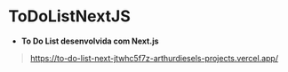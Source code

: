 # ToDoListNextJS
* **To Do List desenvolvida com Next.js**
> https://to-do-list-next-jtwhc5f7z-arthurdiesels-projects.vercel.app/
